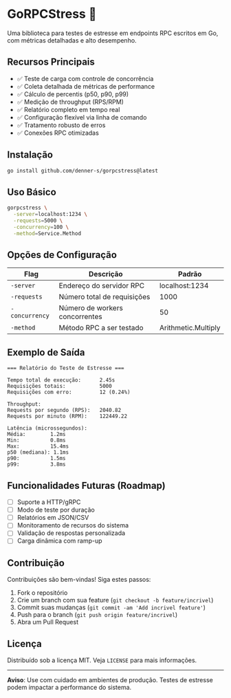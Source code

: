 # GoRPCStress 🚀

Uma biblioteca para testes de estresse em endpoints RPC escritos em Go, com métricas detalhadas e alto desempenho.

## Recursos Principais

- ✅ Teste de carga com controle de concorrência
- ✅ Coleta detalhada de métricas de performance
- ✅ Cálculo de percentis (p50, p90, p99)
- ✅ Medição de throughput (RPS/RPM)
- ✅ Relatório completo em tempo real
- ✅ Configuração flexível via linha de comando
- ✅ Tratamento robusto de erros
- ✅ Conexões RPC otimizadas

## Instalação

```bash
go install github.com/denner-s/gorpcstress@latest
```

## Uso Básico

```bash
gorpcstress \
  -server=localhost:1234 \
  -requests=5000 \
  -concurrency=100 \
  -method=Service.Method
```

## Opções de Configuração

| Flag           | Descrição                          | Padrão               |
|----------------|------------------------------------|----------------------|
| `-server`      | Endereço do servidor RPC           | localhost:1234       |
| `-requests`    | Número total de requisições        | 1000                 |
| `-concurrency` | Número de workers concorrentes     | 50                   |
| `-method`      | Método RPC a ser testado           | Arithmetic.Multiply  |

## Exemplo de Saída

```text
=== Relatório do Teste de Estresse ===

Tempo total de execução:      2.45s
Requisições totais:           5000
Requisições com erro:         12 (0.24%)

Throughput:
Requests por segundo (RPS):   2040.82
Requests por minuto (RPM):    122449.22

Latência (microssegundos):
Média:        1.2ms
Min:          0.8ms
Max:          15.4ms
p50 (mediana): 1.1ms
p90:          1.5ms
p99:          3.8ms
```

## Funcionalidades Futuras (Roadmap)

- [ ] Suporte a HTTP/gRPC
- [ ] Modo de teste por duração
- [ ] Relatórios em JSON/CSV
- [ ] Monitoramento de recursos do sistema
- [ ] Validação de respostas personalizada
- [ ] Carga dinâmica com ramp-up

## Contribuição

Contribuições são bem-vindas! Siga estes passos:

1. Fork o repositório
2. Crie um branch com sua feature (`git checkout -b feature/incrivel`)
3. Commit suas mudanças (`git commit -am 'Add incrivel feature'`)
4. Push para o branch (`git push origin feature/incrivel`)
5. Abra um Pull Request

## Licença

Distribuído sob a licença MIT. Veja `LICENSE` para mais informações.

---

**Aviso**: Use com cuidado em ambientes de produção. Testes de estresse podem impactar a performance do sistema.
